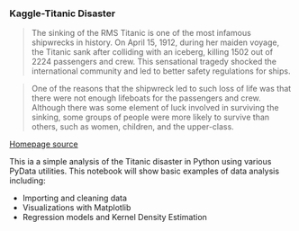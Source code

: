 ### Kaggle-Titanic Disaster

>The sinking of the RMS Titanic is one of the most infamous shipwrecks in history.  On April 15, 1912, during her maiden voyage, the Titanic sank after colliding with an iceberg, killing 1502 out of 2224 passengers and crew.  This sensational tragedy shocked the international community and led to better safety regulations for ships.

>One of the reasons that the shipwreck led to such loss of life was that there were not enough lifeboats for the passengers and crew.  Although there was some element of luck involved in surviving the sinking, some groups of people were more likely to survive than others, such as women, children, and the upper-class.

[Homepage source](http://www.kaggle.com/c/titanic-gettingStarted)

This ia a simple analysis of the Titanic disaster in Python using various PyData utilities. 
This notebook will show basic examples of data analysis including:

- Importing and cleaning data 
- Visualizations with Matplotlib
- Regression models and Kernel Density Estimation
